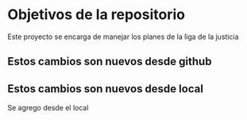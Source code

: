 # Objetivos de la repositorio

Este proyecto se encarga de manejar los planes de la liga de la justicia


## Estos cambios son nuevos desde github
## Estos cambios son nuevos desde local
Se agrego desde el local

